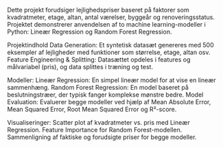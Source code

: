 Dette projekt forudsiger lejlighedspriser baseret på faktorer som kvadratmeter, etage, altan, antal værelser, byggeår og renoveringsstatus. Projektet demonstrerer anvendelsen af to machine learning-modeller i Python: Lineær Regression og Random Forest Regression.

Projektindhold
Data Generation: Et syntetisk datasæt genereres med 500 eksempler af lejligheder med funktioner som størrelse, etage, altan osv.
Feature Engineering & Splitting: Datasættet opdeles i features og målvariabel (pris), og data splittes i træning og test.

Modeller:
Lineær Regression: En simpel lineær model for at vise en lineær sammenhæng.
Random Forest Regression: En model baseret på beslutningstræer, der typisk fanger komplekse mønstre bedre.
Model Evaluation: Evaluerer begge modeller ved hjælp af Mean Absolute Error, Mean Squared Error, Root Mean Squared Error og R²-score.

Visualiseringer:
Scatter plot af kvadratmeter vs. pris med Lineær Regression.
Feature Importance for Random Forest-modellen.
Sammenligning af faktiske og forudsigte priser for begge modeller.
